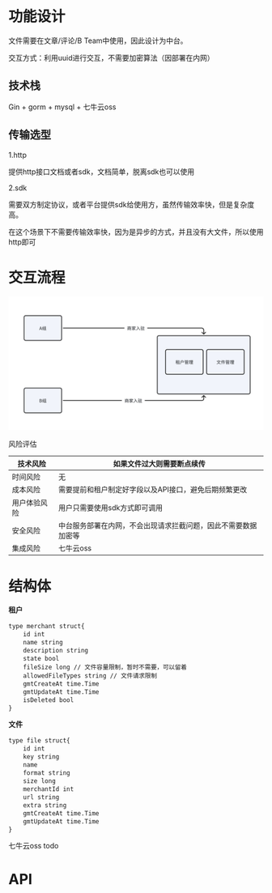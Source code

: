 # 功能设计
文件需要在文章/评论/B Team中使用，因此设计为中台。

交互方式：利用uuid进行交互，不需要加密算法（因部署在内网）
## 技术栈
Gin + gorm + mysql + 七牛云oss
## 传输选型
1.http

提供http接口文档或者sdk，文档简单，脱离sdk也可以使用

2.sdk

需要双方制定协议，或者平台提供sdk给使用方，虽然传输效率快，但是复杂度高。

在这个场景下不需要传输效率快，因为是异步的方式，并且没有大文件，所以使用http即可
# 交互流程
![Alt text](./static/file-system-design-01.png)

风险评估

| 技术风险 | 如果文件过大则需要断点续传 |
| --- | --- |
| 时间风险 | 无 |
| 成本风险 | 需要提前和租户制定好字段以及API接口，避免后期频繁更改 |
| 用户体验风险 | 用户只需要使用sdk方式即可调用 |
| 安全风险 | 中台服务部署在内网，不会出现请求拦截问题，因此不需要数据加密等 |
| 集成风险 | 七牛云oss |

# 结构体
**租户**
```
type merchant struct{
    id int
    name string
    description string
    state bool
    fileSize long // 文件容量限制，暂时不需要，可以留着
    allowedFileTypes string // 文件请求限制
    gmtCreateAt time.Time
    gmtUpdateAt time.Time
    isDeleted bool
}
```
**文件**
```
type file struct{
    id int
    key string
    name
    format string
    size long
    merchantId int
    url string 
    extra string
    gmtCreateAt time.Time
    gmtUpdateAt time.Time 
}
```
七牛云oss todo
# API
